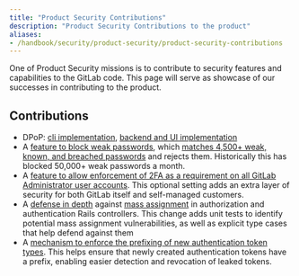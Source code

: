 ```yaml
---
title: "Product Security Contributions"
description: "Product Security Contributions to the product"
aliases:
- /handbook/security/product-security/product-security-contributions
---
```


One of Product Security missions is to contribute to security features and capabilities to the GitLab code. This page will serve as showcase of our successes in contributing to the product.

## Contributions

- DPoP: [cli implementation](https://gitlab.com/gitlab-org/cli/-/merge_requests/1389), [backend and UI implementation](https://gitlab.com/gitlab-org/gitlab/-/merge_requests/148175)
- A [feature to block weak passwords](https://gitlab.com/groups/gitlab-org/-/epics/8139), which [matches 4,500+ weak, known, and breached passwords](https://docs.gitlab.com/ee/user/profile/user_passwords.html#block-weak-passwords) and rejects them. Historically this has blocked 50,000+ weak passwords a month.
- A [feature to allow enforcement of 2FA as a requirement on all GitLab Administrator user accounts](https://gitlab.com/gitlab-org/gitlab/-/issues/427549). This optional setting adds an extra layer of security for both GitLab itself and self-managed customers.
- A [defense in depth](https://gitlab.com/gitlab-org/gitlab/-/merge_requests/149029) against [mass assignment](https://guides.rubyonrails.org/v3.2.9/security.html#mass-assignment) in authorization and authentication Rails controllers. This change adds unit tests to identify potential mass assignment vulnerabilities, as well as explicit type cases that help defend against them
- A [mechanism to enforce the prefixing of new authentication token types](https://gitlab.com/gitlab-org/gitlab/-/merge_requests/142632). This helps ensure that newly created authentication tokens have a prefix, enabling easier detection and revocation of leaked tokens.
